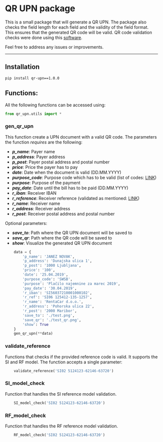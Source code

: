 # QR UPN package

This is a small package that will generate a QR UPN.
The package also checks the field length for each field and the validity of the field format.
This ensures that the generated QR code will be valid.
QR code validation checks were done using this [software](https://upn-qr.si/sl/preveriupnqr).

Feel free to address any issues or improvements.

---
## Installation

```
pip install qr-upn==1.0.0
```

## Functions:

All the following functions can be accessed using:
```python
from qr_upn.utils import *
```


### gen_qr_upn
This function create a UPN document with a valid QR code.
The parameters the function _requires_ are the following:
- **_p_name_**: Payer name
- **_p_address_**: Payer address
- **_p_post_**: Payer postal address and postal number
- **_price_**: Price the payer has to pay
- **_date_**: Date when the document is valid (DD.MM.YYYY)
- **_purpose_code_**: Purpose code which has to be valid (list of codes: [LINK](https://www.nlb.si/navodila-upn))
- **_purpose_**: Purpose of the payment
- **_pay_date_**: Date until the bill has to be paid (DD.MM.YYYY)
- **_r_iban_**: Receiver IBAN
- **_r_reference_**: Receiver reference (validated as mentioned: [LINK](https://www.upn-qr.si/uploads/files/NavodilaZaProgramerjeUPNQR.pdf))
- **_r_name_**: Receiver name
- **_r_address_**: Receiver address
- **_r_post_**: Receiver postal address and postal number

Optional parameters:
- **_save_to_**: Path where the QR UPN document will be saved to 
- **_save_qr_**: Path where the QR code will be saved to
- **_show_**: Visualize the generated QR UPN document


```python
    data = {
        'p_name': 'JANEZ NOVAK',
        'p_address': 'Dunajska ulica 1',
        'p_post': '1000 Ljubljana',
        'price': '100',
        'date': '25.04.2019',
        'purpose_code': 'SWSB',
        'purpose': 'Plačilo najemnine za marec 2019',
        'pay_date': '30.04.2019',
        'r_iban': 'SI56037210001000102',
        'r_ref': 'SI06 125412-135-1257',
        'r_name': 'RentaCar d.o.o.',
        'r_address': 'Pohorska ulica 22',
        'r_post': '2000 Maribor',
        'save_to': './test.png',
        'save_qr': './test_qr.png',
        'show': True
    }
    gen_qr_upn(**data)
```

### validate_reference
Functions that checks if the provided reference code is valid.
It supports the SI and RF model.
The function accepts a single parameter:
```python
    validate_reference('SI02 5124123-62146-63720')
```

### SI_model_check
Function that handles the SI reference model validation.
```python
    SI_model_check('SI02 5124123-62146-63720')
```

### RF_model_check
Function that handles the RF reference model validation.
```python
    RF_model_check('SI02 5124123-62146-63720')
```